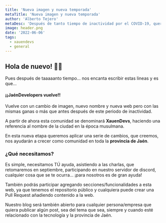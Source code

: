 ```yaml
---
title: 'Nueva imagen y nueva temporada'
metaTitle: 'Nueva imagen y nueva temporada'
author: 'Alberto Tejero'
metaDesc: 'Después de tanto tiempo de inactividad por el COVID-19, queremos volver y lo queremos hacer renovando la imagen de JaénDevelopers que a partir de ahora se denominará XauenDevs.'
image: header.png
date: '2022-06-06'
tags:
  - xauendevs
  - general
---
```


## Hola de nuevo! 👋🏻

Pues después de taaaaanto tiempo... nos encanta escribir estas lineas y es que...

#### **¡¡JaénDevelopers vuelve!!**

Vuelve con un cambio de imagen, nuevo nombre y nueva web pero con las mismas ganas o más que antes después de este periodo de inactividad.

A partir de ahora esta comunidad se denominará **XauenDevs**, haciendo una referencia al nombre de la ciudad en la época musulmana.

En esta nueva etapa queremos aplicar una serie de cambios, que creemos, nos ayudarán a crecer como comunidad en toda la **provincia de Jaén**.

### ¿Qué necesitamos?

Es simple, necesitamos TÚ ayuda, asistiendo a las charlas, que retomaremos en septiembre, participando en nuestro servidor de discord, cualquier cosa que se te ocurra... ¡para nosotros es de gran ayuda!

También podrás participar agregando secciones/funcionalidades a esta web, ya que tenemos el repositorio público y cualquiera puede crear una Pull Request añadiendo contenido a la web.

Nuestro blog será también abierto para cualquier persona/empresa que quiera publicar algún post, sea del tema que sea, siempre y cuando esté relacionado con la tecnología y la provincia de Jaén.
